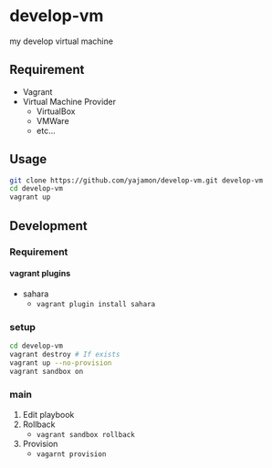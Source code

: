 # develop-vm
my develop virtual machine

## Requirement

- Vagrant
- Virtual Machine Provider
    - VirtualBox
    - VMWare
    - etc...

## Usage

```bash
git clone https://github.com/yajamon/develop-vm.git develop-vm
cd develop-vm
vagrant up
```

## Development

### Requirement

#### vagrant plugins

- sahara
    - `vagrant plugin install sahara`

### setup

```bash
cd develop-vm
vagrant destroy # If exists
vagrant up --no-provision
vagrant sandbox on
```

### main

1. Edit playbook
2. Rollback
    - `vagrant sandbox rollback`
3. Provision
    - `vagarnt provision`
